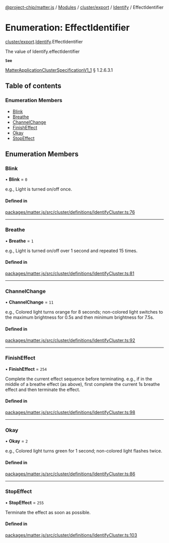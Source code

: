 [@project-chip/matter.js](../README.md) / [Modules](../modules.md) / [cluster/export](../modules/cluster_export.md) / [Identify](../modules/cluster_export.Identify.md) / EffectIdentifier

# Enumeration: EffectIdentifier

[cluster/export](../modules/cluster_export.md).[Identify](../modules/cluster_export.Identify.md).EffectIdentifier

The value of Identify.effectIdentifier

**`See`**

[MatterApplicationClusterSpecificationV1_1](../interfaces/spec_export.MatterApplicationClusterSpecificationV1_1.md) § 1.2.6.3.1

## Table of contents

### Enumeration Members

- [Blink](cluster_export.Identify.EffectIdentifier.md#blink)
- [Breathe](cluster_export.Identify.EffectIdentifier.md#breathe)
- [ChannelChange](cluster_export.Identify.EffectIdentifier.md#channelchange)
- [FinishEffect](cluster_export.Identify.EffectIdentifier.md#finisheffect)
- [Okay](cluster_export.Identify.EffectIdentifier.md#okay)
- [StopEffect](cluster_export.Identify.EffectIdentifier.md#stopeffect)

## Enumeration Members

### Blink

• **Blink** = ``0``

e.g., Light is turned on/off once.

#### Defined in

[packages/matter.js/src/cluster/definitions/IdentifyCluster.ts:76](https://github.com/project-chip/matter.js/blob/c15b1068/packages/matter.js/src/cluster/definitions/IdentifyCluster.ts#L76)

___

### Breathe

• **Breathe** = ``1``

e.g., Light is turned on/off over 1 second and repeated 15 times.

#### Defined in

[packages/matter.js/src/cluster/definitions/IdentifyCluster.ts:81](https://github.com/project-chip/matter.js/blob/c15b1068/packages/matter.js/src/cluster/definitions/IdentifyCluster.ts#L81)

___

### ChannelChange

• **ChannelChange** = ``11``

e.g., Colored light turns orange for 8 seconds; non-colored light switches to the maximum brightness for
0.5s and then minimum brightness for 7.5s.

#### Defined in

[packages/matter.js/src/cluster/definitions/IdentifyCluster.ts:92](https://github.com/project-chip/matter.js/blob/c15b1068/packages/matter.js/src/cluster/definitions/IdentifyCluster.ts#L92)

___

### FinishEffect

• **FinishEffect** = ``254``

Complete the current effect sequence before terminating. e.g., if in the middle of a breathe effect (as
above), first complete the current 1s breathe effect and then terminate the effect.

#### Defined in

[packages/matter.js/src/cluster/definitions/IdentifyCluster.ts:98](https://github.com/project-chip/matter.js/blob/c15b1068/packages/matter.js/src/cluster/definitions/IdentifyCluster.ts#L98)

___

### Okay

• **Okay** = ``2``

e.g., Colored light turns green for 1 second; non-colored light flashes twice.

#### Defined in

[packages/matter.js/src/cluster/definitions/IdentifyCluster.ts:86](https://github.com/project-chip/matter.js/blob/c15b1068/packages/matter.js/src/cluster/definitions/IdentifyCluster.ts#L86)

___

### StopEffect

• **StopEffect** = ``255``

Terminate the effect as soon as possible.

#### Defined in

[packages/matter.js/src/cluster/definitions/IdentifyCluster.ts:103](https://github.com/project-chip/matter.js/blob/c15b1068/packages/matter.js/src/cluster/definitions/IdentifyCluster.ts#L103)
